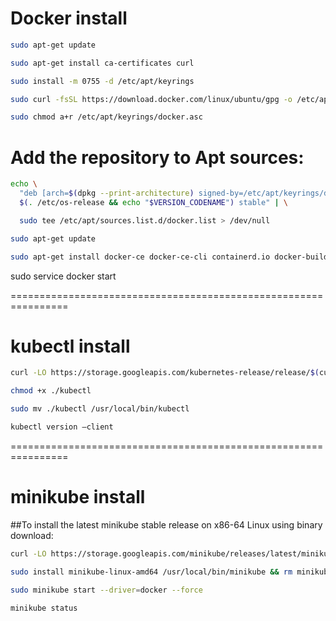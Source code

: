 # Docker install
```sh
sudo apt-get update
```
```sh
sudo apt-get install ca-certificates curl
```
```sh
sudo install -m 0755 -d /etc/apt/keyrings
```
```sh
sudo curl -fsSL https://download.docker.com/linux/ubuntu/gpg -o /etc/apt/keyrings/docker.asc
```
```sh
sudo chmod a+r /etc/apt/keyrings/docker.asc
```
# Add the repository to Apt sources:

```sh
echo \
  "deb [arch=$(dpkg --print-architecture) signed-by=/etc/apt/keyrings/docker.asc] https://download.docker.com/linux/ubuntu \
  $(. /etc/os-release && echo "$VERSION_CODENAME") stable" | \
```
```sh
  sudo tee /etc/apt/sources.list.d/docker.list > /dev/null
```
```sh
sudo apt-get update
```
```sh
sudo apt-get install docker-ce docker-ce-cli containerd.io docker-buildx-plugin docker-compose-plugin
```
sudo service docker start

 ================================================================
# kubectl install

```sh
curl -LO https://storage.googleapis.com/kubernetes-release/release/$(curl -s https://storage.googleapis.com/kubernetes-release/release/stable.txt)/bin/linux/amd64/kubectl
```
```sh
chmod +x ./kubectl
```
```sh
sudo mv ./kubectl /usr/local/bin/kubectl
```
```sh
kubectl version –client
```
================================================================

# minikube install
##To install the latest minikube stable release on x86-64 Linux using binary download:
```sh
curl -LO https://storage.googleapis.com/minikube/releases/latest/minikube-linux-amd64
```
```sh
sudo install minikube-linux-amd64 /usr/local/bin/minikube && rm minikube-linux-amd64
```

```sh
sudo minikube start --driver=docker --force
```
 
```sh
minikube status
```
